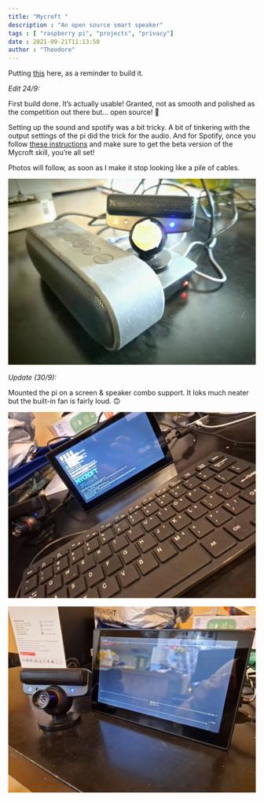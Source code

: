 ```yaml
---
title: "Mycroft " 
description : "An open source smart speaker" 
tags : [ "raspberry pi", "projects", "privacy"]
date : 2021-09-21T11:13:50
author : "Theodore" 
---
```


Putting [this](https://mycroft-ai.gitbook.io/docs/using-mycroft-ai/get-mycroft) here, as a reminder to build it.

*Edit 24/9:* 

First build done. It’s actually usable! 
Granted, not as smooth and polished as the competition out there but… open source! 💪

Setting up the sound and spotify was a bit tricky.
A bit of tinkering with the output settings of the pi did the trick for the audio.
And for Spotify, once you follow [these instructions](https://github.com/forslund/spotify-skill#about) and make sure to get the beta version of the Mycroft skill, you’re all set! 

Photos will follow, as soon as I make it stop looking like a pile of cables.

![A pile of cables](/img/blog-posts/mycroft-cables.jpeg)

*Update (30/9):* 

Mounted the pi on a screen & speaker combo support. It loks much neater but the built-in fan is fairly loud. 🙃

![Mycroft](/img/blog-posts/mycroft-1.jpeg)

![Mycroft](/img/blog-posts/mycroft-2.jpeg)
